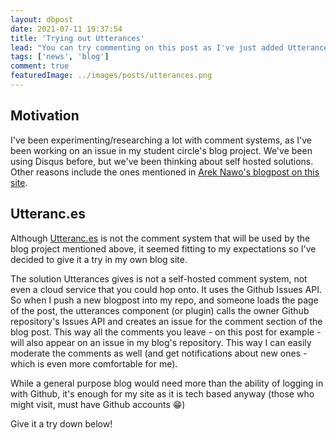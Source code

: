 ```yaml
---
layout: dbpost
date: 2021-07-11 19:37:54
title: 'Trying out Utterances'
lead: "You can try commenting on this post as I've just added Utterances"
tags: ['news', 'blog']
comment: true
featuredImage: ../images/posts/utterances.png
---
```


## Motivation

I've been experimenting/researching a lot with comment systems, as I've been working on an issue in my student circle's blog project. We've been using Disqus before, but we've been thinking about self hosted solutions. Other reasons include the ones mentioned in [Arek Nawo's blogpost on this site](https://areknawo.com/top-6-disqus-alternatives-for-technical-blogging/).

## Utteranc.es

Although [Utteranc.es](https://utteranc.es/) is not the comment system that will be used by the blog project mentioned above, it seemed fitting to my expectations so I've decided to give it a try in my own blog site.

The solution Utterances gives is not a self-hosted comment system, not even a cloud service that you could hop onto. It uses the Github Issues API. So when I push a new blogpost into my repo, and someone loads the page of the post, the utterances component (or plugin) calls the owner Github repository's Issues API and creates an issue for the comment section of the blog post. This way all the comments you leave - on this post for example - will also appear on an issue in my blog's repository. This way I can easily moderate the comments as well (and get notifications about new ones - which is even more comfortable for me).

While a general purpose blog would need more than the ability of logging in with Github, it's enough for my site as it is tech based anyway (those who might visit, must have Github accounts 😁)

Give it a try down below!
